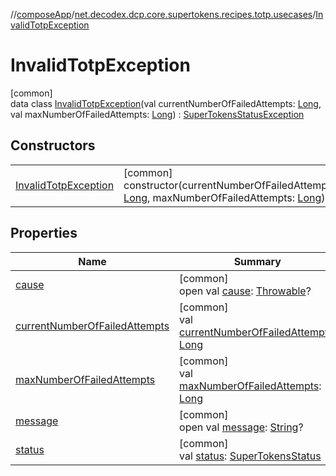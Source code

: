 //[composeApp](../../../index.md)/[net.decodex.dcp.core.supertokens.recipes.totp.usecases](../index.md)/[InvalidTotpException](index.md)

# InvalidTotpException

[common]\
data class [InvalidTotpException](index.md)(val currentNumberOfFailedAttempts: [Long](https://kotlinlang.org/api/latest/jvm/stdlib/kotlin/-long/index.html), val maxNumberOfFailedAttempts: [Long](https://kotlinlang.org/api/latest/jvm/stdlib/kotlin/-long/index.html)) : [SuperTokensStatusException](../../net.decodex.dcp.core.supertokens.common/-super-tokens-status-exception/index.md)

## Constructors

| | |
|---|---|
| [InvalidTotpException](-invalid-totp-exception.md) | [common]<br>constructor(currentNumberOfFailedAttempts: [Long](https://kotlinlang.org/api/latest/jvm/stdlib/kotlin/-long/index.html), maxNumberOfFailedAttempts: [Long](https://kotlinlang.org/api/latest/jvm/stdlib/kotlin/-long/index.html)) |

## Properties

| Name | Summary |
|---|---|
| [cause](../-invalid-totp-limit-exception/index.md#-654012527%2FProperties%2F-676342820) | [common]<br>open val [cause](../-invalid-totp-limit-exception/index.md#-654012527%2FProperties%2F-676342820): [Throwable](https://kotlinlang.org/api/latest/jvm/stdlib/kotlin/-throwable/index.html)? |
| [currentNumberOfFailedAttempts](current-number-of-failed-attempts.md) | [common]<br>val [currentNumberOfFailedAttempts](current-number-of-failed-attempts.md): [Long](https://kotlinlang.org/api/latest/jvm/stdlib/kotlin/-long/index.html) |
| [maxNumberOfFailedAttempts](max-number-of-failed-attempts.md) | [common]<br>val [maxNumberOfFailedAttempts](max-number-of-failed-attempts.md): [Long](https://kotlinlang.org/api/latest/jvm/stdlib/kotlin/-long/index.html) |
| [message](../-invalid-totp-limit-exception/index.md#1824300659%2FProperties%2F-676342820) | [common]<br>open val [message](../-invalid-totp-limit-exception/index.md#1824300659%2FProperties%2F-676342820): [String](https://kotlinlang.org/api/latest/jvm/stdlib/kotlin/-string/index.html)? |
| [status](../../net.decodex.dcp.core.supertokens.common/-super-tokens-status-exception/status.md) | [common]<br>val [status](../../net.decodex.dcp.core.supertokens.common/-super-tokens-status-exception/status.md): [SuperTokensStatus](../../net.decodex.dcp.core.supertokens.common/-super-tokens-status/index.md) |

